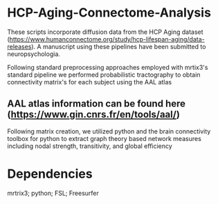 # HCP-Aging-Connectome-Analysis

These scripts incorporate diffusion data from the HCP Aging dataset (https://www.humanconnectome.org/study/hcp-lifespan-aging/data-releases). A manuscript using these pipelines have been submitted to neuropsychologia.

Following standard preprocessing approaches employed with mrtix3's standard pipeline we performed probabilistic tractography to obtain connectivity matrix's for each subject using the AAL atlas
## AAL atlas information can be found here (https://www.gin.cnrs.fr/en/tools/aal/)

Following matrix creation, we utilized python and the brain connectivity toolbox for python to extract graph theory based network measures including nodal strength, transitivity, and global efficiency


# Dependencies
 mrtrix3;
 python;
 FSL;
 Freesurfer
